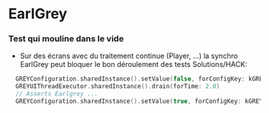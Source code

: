 # EarlGrey

### Test qui mouline dans le vide
* Sur des écrans avec du traitement continue (Player, ...) la synchro EarlGrey peut bloquer le bon déroulement des tests
Solutions/HACK:
```swift
  GREYConfiguration.sharedInstance().setValue(false, forConfigKey: kGREYConfigKeySynchronizationEnabled)
  GREYUIThreadExecutor.sharedInstance().drain(forTime: 2.0)
  // Asserts Earlgrey ...
  GREYConfiguration.sharedInstance().setValue(true, forConfigKey: kGREYConfigKeySynchronizationEnabled)
```
